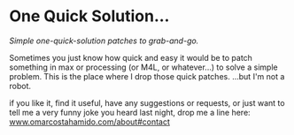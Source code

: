 # One Quick Solution...
_Simple one-quick-solution patches to grab-and-go._

Sometimes you just know how quick and easy it would be to patch something in max or processing (or M4L, or whatever...) to solve a simple problem.
This is the place where I drop those quick patches.
...but I'm not a robot.


if you like it, find it useful, have any suggestions or requests, or just want to tell me a very funny joke you heard last night,
drop me a line here:
www.omarcostahamido.com/about#contact
